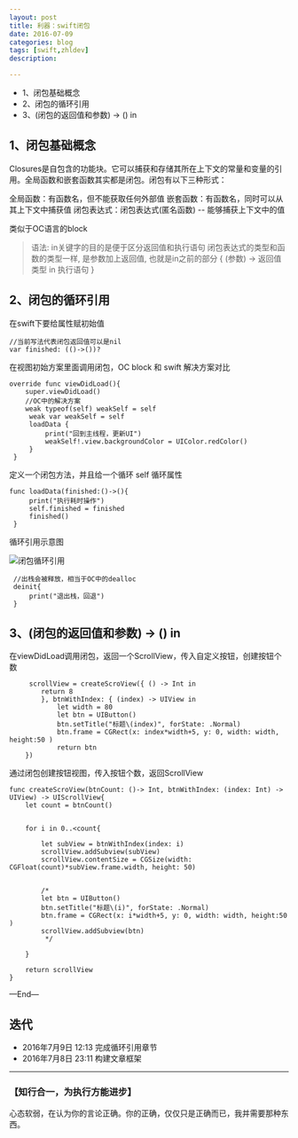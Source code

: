 ```yaml
---
layout: post
title: 利器：swift闭包
date: 2016-07-09
categories: blog
tags: [swift,zhldev]
description:

---
```



* 1、闭包基础概念
* 2、闭包的循环引用
* 3、(闭包的返回值和参数) -> () in



## **1、闭包基础概念**

Closures是自包含的功能块。它可以捕获和存储其所在上下文的常量和变量的引用。全局函数和嵌套函数其实都是闭包。闭包有以下三种形式：

全局函数：有函数名，但不能获取任何外部值
嵌套函数：有函数名，同时可以从其上下文中捕获值
闭包表达式：闭包表达式(匿名函数) -- 能够捕获上下文中的值

类似于OC语言的block


>语法: in关键字的目的是便于区分返回值和执行语句
闭包表达式的类型和函数的类型一样, 是参数加上返回值, 也就是in之前的部分
{
    (参数) -> 返回值类型 in
    执行语句
}



## **2、闭包的循环引用**

在swift下要给属性赋初始值

	//当前写法代表闭包返回值可以是nil
    var finished: (()->())?


在视图初始方案里面调用闭包，OC block 和 swift 解决方案对比
   
	override func viewDidLoad(){
        super.viewDidLoad()
        //OC中的解决方案
        weak typeof(self) weakSelf = self
         weak var weakSelf = self
         loadData {
             print("回到主线程，更新UI")
             weakSelf!.view.backgroundColor = UIColor.redColor()
         }
     }

定义一个闭包方法，并且给一个循环 self 循环属性
   
	func loadData(finished:()->(){
         print("执行耗时操作")
         self.finished = finished
         finished()
     }


循环引用示意图

![闭包循环引用](http://oa1viup98.bkt.clouddn.com/bibaoxunhuanyinyong.png)


     //出栈会被释放，相当于OC中的dealloc
     deinit{
         print("退出栈，回退")
     }


## **3、(闭包的返回值和参数) -> () in**
 
在viewDidLoad调用闭包，返回一个ScrollView，传入自定义按钮，创建按钮个数
    	 	 
         scrollView = createScroView({ () -> Int in
            return 8
            }, btnWithIndex: { (index) -> UIView in
                let width = 80
                let btn = UIButton()
                btn.setTitle("标题\(index)", forState: .Normal)
                btn.frame = CGRect(x: index*width+5, y: 0, width: width, height:50 )
                return btn
        })


    

通过闭包创建按钮视图，传入按钮个数，返回ScrollView

    func createScroView(btnCount: ()-> Int, btnWithIndex: (index: Int) -> UIView) -> UIScrollView{
        let count = btnCount()
        

        for i in 0..<count{
            
            let subView = btnWithIndex(index: i)
            scrollView.addSubview(subView)
            scrollView.contentSize = CGSize(width: CGFloat(count)*subView.frame.width, height: 50)


            /*
            let btn = UIButton()
            btn.setTitle("标题\(i)", forState: .Normal)
            btn.frame = CGRect(x: i*width+5, y: 0, width: width, height:50 )
            scrollView.addSubview(btn)
             */

        }
 
        return scrollView
    }



—End—

## **迭代**
<!--
- 2015-09-14 01:52:09 再改
* 2015年6月19日 19:36:49 四稿
* 2015年6月17日 19:51:24 三稿
-->

* 2016年7月9日 12:13 完成循环引用章节
* 2016年7月8日 23:11 构建文章框架



---

### **【知行合一，为执行方能进步】**


心态软弱，在认为你的言论正确。你的正确，仅仅只是正确而已，我并需要那种东西。


<!--

----



（题图：saurabh mohnot by Nik FC）

-->
